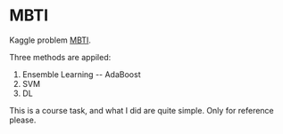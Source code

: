 # MBTI

Kaggle problem [MBTI](https://www.kaggle.com/datasnaek/mbti-type).


Three methods are appiled:
1. Ensemble Learning -- AdaBoost
2. SVM
3. DL


This is a course task, and what I did are quite simple. Only for reference please.